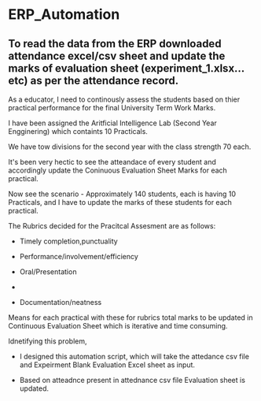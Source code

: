 # ERP_Automation

## To read the data from the ERP downloaded attendance excel/csv sheet and update the marks of evaluation sheet (experiment_1.xlsx…etc) as per the attendance record.

As a educator, I need to continously assess the students based on thier practical performance for the final University Term Work Marks.

I have been assigned the Aritficial Intelligence Lab (Second Year Engginering) which containts 10 Practicals. 

We have tow divisions for the second year with the class strength 70 each.

It's been very hectic to see the atteandace of every student and accordingly update the Coninuous Evaluation Sheet Marks for each practical.

Now see the scenario - Approximately 140 students, each is having 10 Practicals, and I have to update the marks of these students for each practical.

The Rubrics decided for the Pracitcal Assesment are as follows:

- Timely completion,punctuality
  
- Performance/involvement/efficiency
  
- Oral/Presentation
- 
- Documentation/neatness
  
Means for each practical with these for rubrics total marks to be updated in Continuous Evaluation Sheet which is iterative and time consuming.

Idnetifying this problem, 

- I designed this automation script, which will take the attedance csv file and Expeirment Blank Evaluation Excel sheet as input.
  
- Based on atteadnce present in attednance csv file Evaluation sheet is updated.

  


